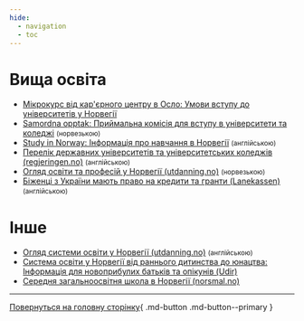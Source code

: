 ```yaml
---
hide:
  - navigation
  - toc
---
```


# Вища освіта

- [Мікрокурс від кар'єрного центру в Осло: Умови вступу до університетів y Норвегії](https://vimeo.com/810049944/2c31ac7c9b)
- [Samordna opptak: Приймальна комісія для вступу в університети та коледжі](https://www.samordnaopptak.no/info/utenlandsk_utdanning/ukraina/) <small>(норвезькою)</small> 
- [Study in Norway: Інформація про навчання в Норвегії](https://studyinnorway.no/) <small>(англійською)</small>
- [Перелік державних університетів та університетських коледжів (regjeringen.no)](https://www.regjeringen.no/en/dep/kd/organisation/kunnskapsdepartementets-etater-og-virksomheter/Subordinate-agencies-2/state-run-universities-and-university-co/id434505/) <small>(англійською)</small>
- [Огляд освіти та професій у Норвегії (utdanning.no)](https://utdanning.no/) <small>(норвезькою)</small> 
- [Біженці з України мають право на кредити та гранти (Lanekassen)](https://lanekassen.no/en-US/presse-og-samfunnskontakt/nyheter/refugees-from-ukraine-eligible-for-loans-and-grants/) <small>(англійською)</small>

# Інше
- [Огляд системи освіти у Норвегії (utdanning.no)](https://utdanning.no/utdanningssystemet/en#/) <small>(англійською)</small>
- [Система освіти у Норвегії від раннього дитинства до юнацтва: Інформація для новоприбулих батьків та опікунів (Udir)](https://www.udir.no/contentassets/b54ac3a95899409e8629a9f3606d4408/ukrainsk---informasjon-om-barnehage-og-opplaring-i-norge.pdf)
- [Середня загальноосвітня школа в Норвегії (norsmal.no)](https://morsmal.no/uk/informasjonshefte-om-norsk-grunnskole/)

---

[Повернуться на головну сторінку](index.md){ .md-button .md-button--primary }
